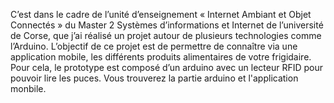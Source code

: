 C’est dans le cadre de l’unité d’enseignement « Internet Ambiant et Objet Connectés » du Master 2 Systèmes d’informations et Internet de l’université de Corse, que j’ai réalisé un projet autour de plusieurs technologies comme l’Arduino.
L’objectif de ce projet est de permettre de connaître via une application mobile, les différents produits alimentaires de votre frigidaire. Pour cela, le prototype est composé d’un arduino avec un lecteur RFID pour pouvoir lire les puces.
Vous trouverez la partie arduino et l'application monbile.
